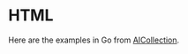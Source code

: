 # HTML

Here are the examples in Go from [AICollection](https://codedeviate.github.io/AICollection/html.html).
